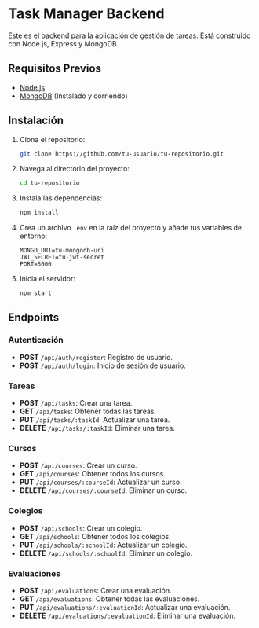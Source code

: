# Task Manager Backend

Este es el backend para la aplicación de gestión de tareas. Está construido con Node.js, Express y MongoDB.

## Requisitos Previos

- [Node.js](https://nodejs.org/)
- [MongoDB](https://www.mongodb.com/try/download/community) (Instalado y corriendo)

## Instalación

1. Clona el repositorio:
    ```bash
    git clone https://github.com/tu-usuario/tu-repositorio.git
    ```

2. Navega al directorio del proyecto:
    ```bash
    cd tu-repositorio
    ```

3. Instala las dependencias:
    ```bash
    npm install
    ```

4. Crea un archivo `.env` en la raíz del proyecto y añade tus variables de entorno:
    ```env
    MONGO_URI=tu-mongodb-uri
    JWT_SECRET=tu-jwt-secret
    PORT=5000
    ```

5. Inicia el servidor:
    ```bash
    npm start
    ```

## Endpoints

### Autenticación

- **POST** `/api/auth/register`: Registro de usuario.
- **POST** `/api/auth/login`: Inicio de sesión de usuario.

### Tareas

- **POST** `/api/tasks`: Crear una tarea.
- **GET** `/api/tasks`: Obtener todas las tareas.
- **PUT** `/api/tasks/:taskId`: Actualizar una tarea.
- **DELETE** `/api/tasks/:taskId`: Eliminar una tarea.

### Cursos

- **POST** `/api/courses`: Crear un curso.
- **GET** `/api/courses`: Obtener todos los cursos.
- **PUT** `/api/courses/:courseId`: Actualizar un curso.
- **DELETE** `/api/courses/:courseId`: Eliminar un curso.

### Colegios

- **POST** `/api/schools`: Crear un colegio.
- **GET** `/api/schools`: Obtener todos los colegios.
- **PUT** `/api/schools/:schoolId`: Actualizar un colegio.
- **DELETE** `/api/schools/:schoolId`: Eliminar un colegio.

### Evaluaciones

- **POST** `/api/evaluations`: Crear una evaluación.
- **GET** `/api/evaluations`: Obtener todas las evaluaciones.
- **PUT** `/api/evaluations/:evaluationId`: Actualizar una evaluación.
- **DELETE** `/api/evaluations/:evaluationId`: Eliminar una evaluación.